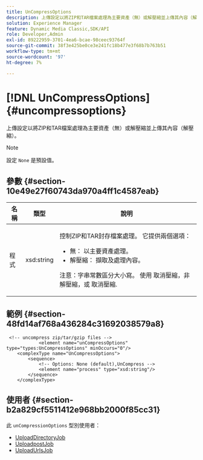 ```yaml
---
title: UnCompressOptions
description: 上傳設定以將ZIP和TAR檔案處理為主要資產（無）或解壓縮並上傳其內容（解壓縮）。
solution: Experience Manager
feature: Dynamic Media Classic,SDK/API
role: Developer,Admin
exl-id: 89222959-3701-4ea6-bcae-98ceec93764f
source-git-commit: 38f3e425be0ce3e241fc18b477e3f68b7b763b51
workflow-type: tm+mt
source-wordcount: '97'
ht-degree: 7%

---
```


# [!DNL UnCompressOptions]{#uncompressoptions}

上傳設定以將ZIP和TAR檔案處理為主要資產（無）或解壓縮並上傳其內容（解壓縮）。

>[!NOTE]
>
>設定 `None` 是預設值。

## 參數 {#section-10e49e27f60743da970a4ff1c4587eab}

<table id="table_89C2F7CDB24848459E47F1F7F58D91BA"> 
 <thead> 
  <tr> 
   <th colname="col1" class="entry"> 名稱 </th> 
   <th colname="col2" class="entry"> 類型 </th> 
   <th colname="col3" class="entry"> 說明 </th> 
  </tr> 
 </thead>
 <tbody> 
  <tr> 
   <td colname="col1"> <span class="codeph"> <span class="varname"> 程式</span> </span> </td> 
   <td colname="col2"> <span class="codeph"> xsd:string</span> </td> 
   <td colname="col3"> <p>控制ZIP和TAR封存檔案處理。 它提供兩個選項： 
     <ul id="ul_F34E2F3B9B74450CA7E76BD9FD7137C2">
      <li id="li_E982468ED814446593B0C0A3F3D729FB"><span class="codeph"> 無：</span> 以主要資產處理。 </li>
      <li id="li_4A45DA99592B4EF7A1FE0A946A835104"><span class="codeph"> 解壓縮：</span> 擷取及處理內容。 </li>
     </ul><p>注意：字串常數區分大小寫。 使用 <span class="codeph"> 取消壓縮</span>，非 <span class="codeph"> 解壓縮</span>，或 <span class="codeph"> 取消壓縮</span>. </p></p> </td> 
  </tr> 
 </tbody> 
</table>

## 範例 {#section-48fd14af768a436284c31692038579a8}

```
 <!-- uncompress zip/tar/gzip files -->
            <element name="unCompressOptions" type="types:UnCompressOptions" minOccurs="0"/>
    <complexType name="UnCompressOptions">
        <sequence>
            <!-- Options: None (default),UnCompress -->
            <element name="process" type="xsd:string"/>
        </sequence>
    </complexType>
```

## 使用者 {#section-b2a829cf5511412e968bb2000f85cc31}

此 `unCompressionOptions` 型別使用者：

* [UploadDirectoryJob](../../types/c-data-types/r-upload-directory-job.md#reference-e707ebf53b074c49ad983d1886e0bbb6)
* [UploadpostJob](../../types/c-data-types/r-upload-post-job.md#reference-bca2339b593f4637a687c33937215ef4)
* [UploadUrlsJob](../../types/c-data-types/r-upload-urls-job.md#reference-8e9bc895268c4321b233dbeadc990398)
